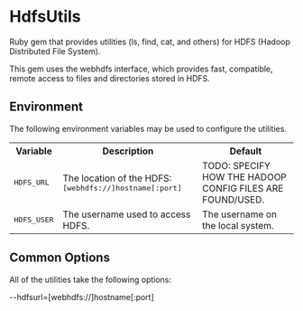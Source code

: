 # HdfsUtils

Ruby gem that provides utilities (ls, find, cat, and others) for
HDFS (Hadoop Distributed File System).

This gem uses the webhdfs interface, which provides fast, compatible,
remote access to files and directories stored in HDFS.

## Environment

The following environment variables may be used to configure the utilities.

<table>
  <tr>
    <th>Variable</th>
    <th>Description</th>
    <th>Default</th>
  </tr>
  <tr>
    <td><tt>HDFS_URL</tt></td>
    <td>The location of the HDFS: <tt>[webhdfs://]hostname[:port]<tt>
    <td>TODO: SPECIFY HOW THE HADOOP CONFIG FILES ARE FOUND/USED.</td>
  </tr>
  <tr>
    <td><tt>HDFS_USER<tt></td>
    <td>The username used to access HDFS.</td>
    <td>The username on the local system.</td>
  </tr>
</table>

## Common Options

All of the utilities take the following options:

  --hdfsurl=[webhdfs://]hostname[:port]
